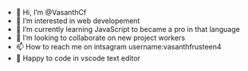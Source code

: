 - 👋 Hi, I’m @VasanthCf
- 👀 I’m interested in web developement
- 🌱 I’m currently learning JavaScript to became a pro in that language
- 💞️ I’m looking to collaborate on new project workers
- 📫 How to reach me on intsagram username:vasanthfrusteen4
- 🤩 Happy to code in vscode text editor

<!---
VasanthCf/VasanthCf is a ✨ special ✨ repository because its `README.md` (this file) appears on your GitHub profile.
You can click the Preview link to take a look at your changes.
--->
